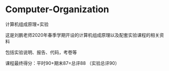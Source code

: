 # Computer-Organization
计算机组成原理+实验

这是刘鹏老师2020年春季学期开设的计算机组成原理以及配套实验课程的相关资料

包括实验说明、报告、代码，考卷等

课程最终得分：平时90+期末87=总评88 （实验总评90）
